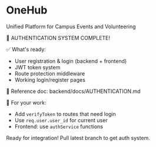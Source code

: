 # OneHub
Unified Platform for Campus Events and Volunteering

🎉 AUTHENTICATION SYSTEM COMPLETE!

✅ What's ready:
- User registration & login (backend + frontend)
- JWT token system
- Route protection middleware
- Working login/register pages

📁 Reference doc: backend/docs/AUTHENTICATION.md

🔧 For your work:
- Add `verifyToken` to routes that need login
- Use `req.user.user_id` for current user
- Frontend: use `authService` functions

Ready for integration! Pull latest branch to get auth system.
